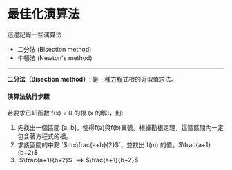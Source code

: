<!DOCTYPE html>
<html>

<body>

<h1>最佳化演算法</h1>
這邊記錄一些演算法
<ul>
    <li>二分法 (Bisection method)</li>
    <li>牛頓法 (Newton's method)</li>
</ul>
<hr>
<b>二分法（Bisection method）</b>: 是一種方程式根的近似值求法。 <br>

<h4>演算法執行步驟</h4>
若要求已知函數 f(x) = 0 的根 (x 的解)，則:
<ol>
  <li>先找出一個區間 [a, b]，使得f(a)與f(b)異號。根據勘根定理，這個區間內一定包含著方程式的根。</li>
  <li>求該區間的中點 `$m=\frac{a+b}{2}$`，並找出 f(m) 的值。$\frac{a+1}{b+2}$ </li>
    <li> `$\frac{a+1}{b+2}$` ==> $\frac{a+1}{b+2}$</li>
</ol> 


</body>
</html>
